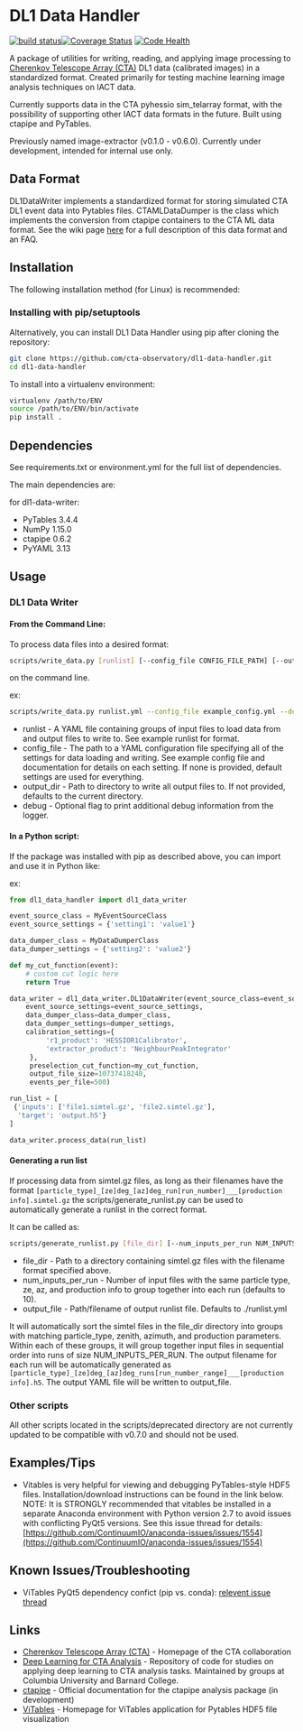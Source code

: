 # DL1 Data Handler

[![build status](https://travis-ci.org/cta-observatory/image-extractor.svg?branch=master)](https://travis-ci.org/cta-observatory/image-extractor.svg?branch=master)[![Coverage Status](https://coveralls.io/repos/github/cta-observatory/image-extractor/badge.svg?branch=master)](https://coveralls.io/github/cta-observatory/image-extractor?branch=master) [![Code Health](https://landscape.io/github/cta-observatory/image-extractor/master/landscape.svg?style=flat)](https://landscape.io/github/cta-observatory/image-extractor/master)

A package of utilities for writing, reading, and applying image processing to [Cherenkov Telescope Array (CTA)](https://www.cta-observatory.org/ "CTA collaboration Homepage") DL1 data (calibrated images) in a standardized format. Created primarily for testing machine learning image analysis techniques on IACT data.

Currently supports data in the CTA pyhessio sim_telarray format, with the possibility of supporting other IACT data formats in the future. Built using ctapipe and PyTables.

Previously named image-extractor (v0.1.0 - v0.6.0). Currently under development, intended for internal use only.

## Data Format

DL1DataWriter implements a standardized format for storing simulated CTA DL1 event data into Pytables files. CTAMLDataDumper is the class which implements the conversion from ctapipe containers to the CTA ML data format. See the wiki page [here](https://github.com/cta-observatory/dl1-data-handler/wiki/CTA-ML-Data-Format) for a full description of this data format and an FAQ.

## Installation

The following installation method (for Linux) is recommended:

### Installing with pip/setuptools

Alternatively, you can install DL1 Data Handler using pip after cloning the repository:

```bash
git clone https://github.com/cta-observatory/dl1-data-handler.git
cd dl1-data-handler
```

To install into a virtualenv environment:

```bash
virtualenv /path/to/ENV
source /path/to/ENV/bin/activate
pip install .
```

## Dependencies

See requirements.txt or environment.yml for the full list of dependencies.

The main dependencies are:

for dl1-data-writer:

* PyTables 3.4.4
* NumPy 1.15.0
* ctapipe 0.6.2
* PyYAML 3.13

## Usage

### DL1 Data Writer

#### From the Command Line:

To process data files into a desired format:

```bash
scripts/write_data.py [runlist] [--config_file CONFIG_FILE_PATH] [--output_dir OUTPUT_DIR] [--debug]
```
on the command line.

ex:

```bash
scripts/write_data.py runlist.yml --config_file example_config.yml --debug
```

* runlist - A YAML file containing groups of input files to load data from and output files to write to. See example runlist for format.
* config_file - The path to a YAML configuration file specifying all of the settings for data loading and writing. See example config file and documentation for details on each setting. If none is provided, default settings are used for everything.
* output_dir - Path to directory to write all output files to. If not provided, defaults to the current directory.
* debug - Optional flag to print additional debug information from the logger.

#### In a Python script:

If the package was installed with pip as described above, you can import and use it in Python like:

ex:

```python
from dl1_data_handler import dl1_data_writer

event_source_class = MyEventSourceClass
event_source_settings = {'setting1': 'value1'}

data_dumper_class = MyDataDumperClass
data_dumper_settings = {'setting2': 'value2'}

def my_cut_function(event):
    # custom cut logic here
    return True

data_writer = dl1_data_writer.DL1DataWriter(event_source_class=event_source_class,
    event_source_settings=event_source_settings,
    data_dumper_class=data_dumper_class,
    data_dumper_settings=dumper_settings,
    calibration_settings={
         'r1_product': 'HESSIOR1Calibrator',
         'extractor_product': 'NeighbourPeakIntegrator'
     },
     preselection_cut_function=my_cut_function,
     output_file_size=10737418240,
     events_per_file=500)

run_list = [
 {'inputs': ['file1.simtel.gz', 'file2.simtel.gz'],
  'target': 'output.h5'}
]

data_writer.process_data(run_list)

```
#### Generating a run list

If processing data from simtel.gz files, as long as their filenames have the format ``[particle_type]_[ze]deg_[az]deg_run[run_number]___[production info].simtel.gz`` the scripts/generate_runlist.py can be used to automatically generate a runlist in the correct format.

It can be called as:

```bash
scripts/generate_runlist.py [file_dir] [--num_inputs_per_run NUM_INPUTS_PER_RUN] [--output_file OUTPUT_FILE]
```

* file_dir - Path to a directory containing simtel.gz files with the filename format specified above.
* num_inputs_per_run - Number of input files with the same particle type, ze, az, and production info to group together into each run (defaults to 10).
* output_file - Path/filename of output runlist file. Defaults to ./runlist.yml

It will automatically sort the simtel files in the file_dir directory into groups with matching particle_type, zenith, azimuth, and production parameters. Within each of these groups, it will group together input files in sequential order into runs of size NUM_INPUTS_PER_RUN. The output filename for each run will be automatically generated as ``[particle_type]_[ze]deg_[az]deg_runs[run_number_range]___[production info].h5``. The output YAML file will be written to output_file.

### Other scripts

All other scripts located in the scripts/deprecated directory are not currently updated to be compatible with v0.7.0 and should not be used.

## Examples/Tips

* Vitables is very helpful for viewing and debugging PyTables-style HDF5 files. Installation/download instructions can be found in the link below. NOTE: It is STRONGLY recommended that vitables be installed in a separate Anaconda environment with Python version 2.7 to avoid issues with conflicting PyQt5 versions. See this issue thread for details: [https://github.com/ContinuumIO/anaconda-issues/issues/1554](https://github.com/ContinuumIO/anaconda-issues/issues/1554)

## Known Issues/Troubleshooting

* ViTables PyQt5 dependency confict (pip vs. conda): [relevent issue thread](https://github.com/ContinuumIO/anaconda-issues/issues/1554)

## Links

* [Cherenkov Telescope Array (CTA)](https://www.cta-observatory.org/ "CTA collaboration Homepage") - Homepage of the CTA collaboration
* [Deep Learning for CTA Analysis](https://github.com/bryankim96/deep-learning-CTA "Deep Learning for CTA Repository") - Repository of code for studies on applying deep learning to CTA analysis tasks. Maintained by groups at Columbia University and Barnard College.
* [ctapipe](https://cta-observatory.github.io/ctapipe/ "ctapipe Official Documentation Page") - Official documentation for the ctapipe analysis package (in development)
* [ViTables](http://vitables.org/ "ViTables Homepage") - Homepage for ViTables application for Pytables HDF5 file visualization
